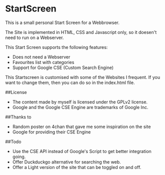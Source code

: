 StartScreen
===========

This is a small personal Start Screen for a Webbrowser.

The Site is implemented in HTML, CSS and Javascript only, so it doesen't need to run on a Webserver.

This Start Screen supports the following features:
* Does not need a Webserver
* Favourites list with categories
* Support for Google CSE (Custom Search Engine)

This Startscreen is customised with some of the Websites I frequent.
If you want to change them, then you can do so in the index.html file.

##License
* The content made by myself is licensed under the GPLv2 license.
* Google and the Google CSE Engine are trademarks of Google Inc.

##Thanks to
* Random poster on 4chan that gave me some inspiration on the site
* Google for providing their CSE Engine

##Todo
* Use the CSE API instead of Google's Script to get better integration going.
* Offer Duckduckgo alternative for searching the web.
* Offer a Light version of the site that can be toggled on and off.
